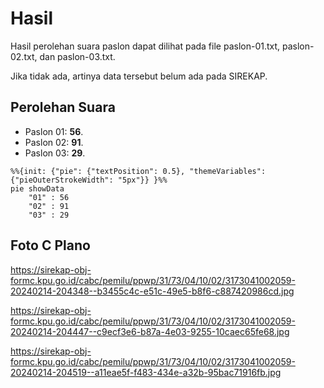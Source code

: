 # Hasil

Hasil perolehan suara paslon dapat dilihat pada file paslon-01.txt, paslon-02.txt, dan paslon-03.txt.

Jika tidak ada, artinya data tersebut belum ada pada SIREKAP.

## Perolehan Suara

 * Paslon 01: **56**.
 * Paslon 02: **91**.
 * Paslon 03: **29**.

```mermaid
%%{init: {"pie": {"textPosition": 0.5}, "themeVariables": {"pieOuterStrokeWidth": "5px"}} }%%
pie showData
    "01" : 56
    "02" : 91
    "03" : 29
```
## Foto C Plano

https://sirekap-obj-formc.kpu.go.id/cabc/pemilu/ppwp/31/73/04/10/02/3173041002059-20240214-204348--b3455c4c-e51c-49e5-b8f6-c887420986cd.jpg

https://sirekap-obj-formc.kpu.go.id/cabc/pemilu/ppwp/31/73/04/10/02/3173041002059-20240214-204447--c9ecf3e6-b87a-4e03-9255-10caec65fe68.jpg

https://sirekap-obj-formc.kpu.go.id/cabc/pemilu/ppwp/31/73/04/10/02/3173041002059-20240214-204519--a11eae5f-f483-434e-a32b-95bac71916fb.jpg
